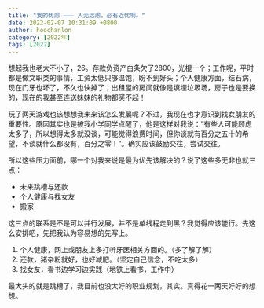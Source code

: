 ```yaml
---
title: "我的忧虑 ——— 人无远虑，必有近忧啊。"
date: 2022-02-07 10:31:09 +0800
author: hoochanlon
category: [2022年]
tags: [2022]
---
```

 
想起我也老大不小了，26。存款负资产白条欠了2800，光棍一个；工作呢，平时都是做文职类的事情，工资太低只够温饱，盼不到好头；个人健康方面，结石病，现在门牙也坏了，不久也快掉了；出租屋的房间就像是填埋垃圾场，房子也是要换的，现在的我甚至连送妹妹的礼物都买不起！

<!-- more -->

玩了两天游戏也该想想我未来该怎么发展呢？不过，我现在也才意识到找女朋友的重要性。原因其实也是被我小学同学点醒了，他是这样对我说：“有些人可能顾虑太多了，所以想得太多就没谈，可能觉得浪费时间，但你谈就有百分之五十的希望，不谈就什么都没有，百分之零！”。确实应该鼓励交往，尝试交往。

所以这些压力面前，哪一个对我来说是最为优先该解决的？说了这些多无非也就三点：

* 未来跳槽与还款
* 个人健康与找女友
* 搬家

这三点的联系是不是可以并行发展，并不是单线程走到黑？我觉得应该能行。先这么安排吧，先把我认为容易想的先写上。

1. 个人健康，网上或朋友上多打听牙医相关方面的。（多了解了解）
2. 还款，猪杂粉就好，也好减肥。（坚定自己信念，不吃太多）
3. 找女友，看书边学习边实践（地铁上看书，工作中）

最大头的就是跳槽了，我目前也没太好的职业规划，其实。真得花一两天好好的想想。

